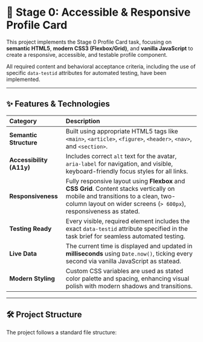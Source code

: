 # 🚀 Stage 0: Accessible & Responsive Profile Card

This project implements the Stage 0 Profile Card task, focusing on **semantic HTML5**, **modern CSS3 (Flexbox/Grid)**, and **vanilla JavaScript** to create a responsive, accessible, and testable profile component.

All required content and behavioral acceptance criteria, including the use of specific `data-testid` attributes for automated testing, have been implemented.

---

## ✨ Features & Technologies

| Category | Description |
| :--- | :--- |
| **Semantic Structure** | Built using appropriate HTML5 tags like `<main>`, `<article>`, `<figure>`, `<header>`, `<nav>`, and `<section>`. |
| **Accessibility (A11y)** | Includes correct `alt` text for the avatar, `aria-label` for navigation, and visible, keyboard-friendly focus styles for all links. |
| **Responsiveness** | Fully responsive layout using **Flexbox** and **CSS Grid**. Content stacks vertically on mobile and transitions to a clean, two-column layout on wider screens (`> 600px`), responsiveness as stated. |
| **Testing Ready** | Every visible, required element includes the exact `data-testid` attribute specified in the task brief for seamless automated testing. |
| **Live Data** | The current time is displayed and updated in **milliseconds** using `Date.now()`, ticking every second via vanilla JavaScript as statead. |
| **Modern Styling** | Custom CSS variables are used as stated color palette and spacing, enhancing visual polish with modern shadows and transitions. |

---

## 🛠️ Project Structure

The project follows a standard file structure: